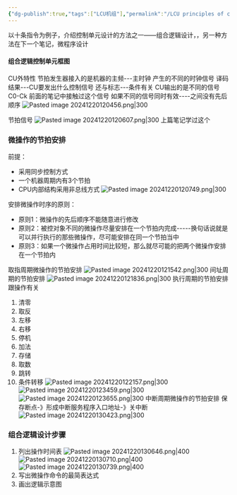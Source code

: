 ```yaml
---
{"dg-publish":true,"tags":["LCU机组"],"permalink":"/LCU principles of computer composition/组合逻辑设计/","dgPassFrontmatter":true,"noteIcon":""}
---
```



以十条指令为例子，介绍控制单元设计的方法之一——组合逻辑设计，，另一种方法在下一个笔记，微程序设计

#### 组合逻辑控制单元框图
CU外特性
节拍发生器接入的是机器的主频---主时钟  产生的不同的时钟信号
译码结果---CU要发出什么控制信号
还与标志---条件有关
CU输出的是不同的信号C0-Ck
前面的笔记中接触过这个信号 如果不同的信号同时有效----之间没有先后顺序
![Pasted image 20241220120456.png|300](/img/user/accessory/Pasted%20image%2020241220120456.png)

节拍信号
![Pasted image 20241220120607.png|300](/img/user/accessory/Pasted%20image%2020241220120607.png)
上篇笔记学过这个

### 微操作的节拍安排
前提：
- 采用同步控制方式
- 一个机器周期内有3个节拍
- CPU内部结构采用非总线方式
![Pasted image 20241220120749.png|300](/img/user/accessory/Pasted%20image%2020241220120749.png)

安排微操作时序的原则：
- 原则1：微操作的先后顺序不能随意进行修改
- 原则2：被控对象不同的微操作尽量安排在一个节拍内完成-----换句话说就是可以并行执行的那些微操作，尽可能安排在同一个节拍当中
- 原则3：如果一个微操作占用时间比较短，那么就尽可能的把两个微操作安排在一个节拍内

取指周期微操作的节拍安排
![Pasted image 20241220121542.png|300](/img/user/accessory/Pasted%20image%2020241220121542.png)
间址周期的节拍安排
![Pasted image 20241220121836.png|300](/img/user/accessory/Pasted%20image%2020241220121836.png)
执行周期的节拍安排
跟操作有关
1. 清零
2. 取反
3. 左移
4. 右移
5. 停机
6. 加法
7. 存储
8. 取数
9. 跳转
10. 条件转移
![Pasted image 20241220122157.png|300](/img/user/accessory/Pasted%20image%2020241220122157.png)
![Pasted image 20241220123459.png|300](/img/user/accessory/Pasted%20image%2020241220123459.png)
![Pasted image 20241220123655.png|300](/img/user/accessory/Pasted%20image%2020241220123655.png)
中断周期微操作的节拍安排
保存断点-》形成中断服务程序入口地址-》关中断
![Pasted image 20241220130423.png|300](/img/user/accessory/Pasted%20image%2020241220130423.png)

### 组合逻辑设计步骤
1. 列出操作时间表
	![Pasted image 20241220130646.png|400](/img/user/accessory/Pasted%20image%2020241220130646.png)
	![Pasted image 20241220130710.png|400](/img/user/accessory/Pasted%20image%2020241220130710.png)
	![Pasted image 20241220130739.png|400](/img/user/accessory/Pasted%20image%2020241220130739.png)
2. 写出微操作命令的最简表达式
3. 画出逻辑示意图
